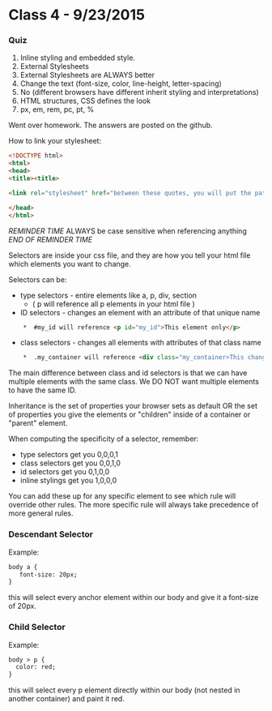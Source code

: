 # Class 4 - 9/23/2015

### Quiz
1. Inline styling and embedded style.
2. External Stylesheets
3. External Stylesheets are ALWAYS better
4. Change the text (font-size, color, line-height, letter-spacing)
5. No (different browsers have different inherit styling and interpretations)
6. HTML structures, CSS defines the look
7. px, em, rem, pc, pt, %

Went over homework. The answers are posted on the github.

How to link your stylesheet:
```html
<!DOCTYPE html>
<html>
<head>
<title><title>

<link rel="stylesheet" href="between these quotes, you will put the path to your css file" />

</head>
</html>
```

*REMINDER TIME*
  ALWAYS be case sensitive when referencing anything  
*END OF REMINDER TIME*

Selectors are inside your css file, and they are how you tell your html file which elements you want to change.

Selectors can be:

* type selectors - entire elements like a, p, div, section
    *  ( p will reference all p elements in your html file )
* ID selectors - changes an element with an attribute of that unique name 
```html 
    *  #my_id will reference <p id="my_id">This element only</p>
```
* class selectors - changes all elements with attributes of that class name 
```html 
    *  .my_container will reference <div class="my_container>This changes</div><div class="my_container">So does this!</div> 
```

The main difference between class and id selectors is that we can have multiple elements with the same class.
We DO NOT want multiple elements to have the same ID.

Inheritance is the set of properties your browser sets as default OR the set of properties you give the elements or "children" inside of a container or "parent" element.

When computing the specificity of a selector, remember:
* type selectors get you 0,0,0,1
* class selectors get you 0,0,1,0
* id selectors get you 0,1,0,0
* inline stylings get you 1,0,0,0

You can add these up for any specific element to see which rule will override other rules.
The more specific rule will always take precedence of more general rules.

### Descendant Selector
Example:
```html
body a {
   font-size: 20px;
}
```
this will select every anchor element within our body and give it a font-size of 20px. 

### Child Selector
Example:
```html
body > p {
  color: red;
}
```
this will select every p element directly within our body (not nested in another container) and paint it red.

